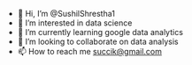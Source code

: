 - 👋 Hi, I’m @SushilShrestha1
- 👀 I’m interested in data science
- 🌱 I’m currently learning google data analytics
- 💞️ I’m looking to collaborate on data analysis
- 📫 How to reach me succik@gmail.com

<!---
SushilShrestha1/SushilShrestha1 is a ✨ special ✨ repository because its `README.md` (this file) appears on your GitHub profile.
You can click the Preview link to take a look at your changes.
--->
